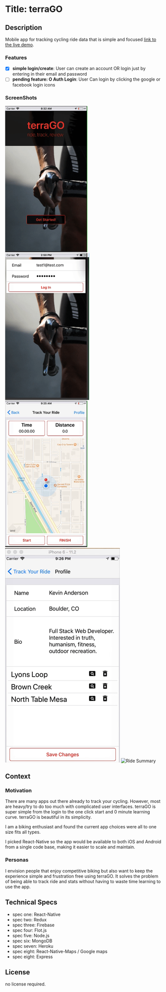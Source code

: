 # Title:  terraGO

## Description
Mobile app for tracking cycling ride data that is simple and focused [link to the live demo](#).

### Features
- [x] **simple login/create**: User can create an account OR login just by entering in their email and password
- [ ] **pending feature: O Auth Login**: User Can login by clicking the google or facebook login icons

### ScreenShots
![Login](./readMeImg/KaptureTerraGOlogin.gif)
![Map](./readMeImg/KaptureTerraGORideMap1.0.gif)
![Track Ride](./readMeImg/KaptureTerraGOstart.gif)
![Profile View Delete](./readMeImg/KaptureProfileAndRideView.gif)
![Ride Summary](./readMeImg/KaptureTerraGOSummary.gif)

## Context
### Motivation
There are many apps out there already to track your cycling.  However, most are heavy/try to do too much with complicated user interfaces.  terraGO is super simple from the login to the one click start and 0 minute learning curve.  terraGO is beautiful in its simplicity.

I am a biking enthusiast and found the current app choices were all to one size fits all types.  

I picked React-Native so the app would be available to both iOS and Android from a single code base, making it easier to scale and maintain.

### Personas
I envision people that enjoy competitive biking but also want to keep the experience simple and frustration free using terraGO.  It solves the problem of being able to track ride and stats without having to waste time learning to use the app.  


## Technical Specs

- spec one: React-Native
- spec two: Redux
- spec three: Firebase
- spec four: Flot.js
- spec five: Node.js
- spec six: MongoDB
- spec seven: Heroku
- spec eight: React-Native-Maps / Google maps
- spec eight: Express



## License
no license required.
